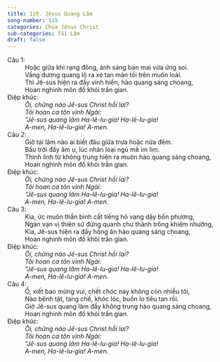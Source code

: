 ```yaml
---
title: 119. Jêsus Quang Lâm
song-number: 119
categories: Chúa Jêsus Christ
sub-categories: Tái Lâm
draft: false
---
```

<dl><dt>Câu 1:</dt><dd data-verse="1">Hoặc giữa khi rạng đông, ánh sáng ban mai vừa ửng soi. <br/>Vầng dương quang lộ ra xé tan màn tối trên muôn loài. <br/>Thì Jê-sus hiện ra đầy vinh hiển, hào quang sáng choang, <br/>Hoan nghinh môn đồ khỏi trần gian. </dd><dt>Điệp khúc:</dt><dd data-chorus="1"><em>Ôi, chừng nào Jê-sus Christ hồi lai? <br/>Tôi hoan ca tôn vinh Ngài: <br/>"Jê-sus quang lâm Ha-lê-lu-gia! Ha-lê-lu-gia! <br/>A-men, Ha-lê-lu-gia! A-men. <br/></em></dd><dt>Câu 2:</dt><dd data-verse="2">Giờ tái lâm nào ai biết đâu giữa trưa hoặc nửa đêm. <br/>Bầu trời đầy âm u, lúc nhân loại ngủ mê im lìm. <br/>Thình lình từ không trung hiện ra muôn hào quang sáng choang, <br/>Hoan nghinh môn đồ khỏi trần gian. </dd><dt>Điệp khúc:</dt><dd data-chorus="1"><em>Ôi, chừng nào Jê-sus Christ hồi lai? <br/>Tôi hoan ca tôn vinh Ngài: <br/>"Jê-sus quang lâm Ha-lê-lu-gia! Ha-lê-lu-gia! <br/>A-men, Ha-lê-lu-gia! A-men. <br/></em></dd><dt>Câu 3:</dt><dd data-verse="3">Kìa, ức muôn thần binh cất tiếng hô vang dậy bốn phương, <br/>Ngàn vạn vị thiên sứ đứng quanh chư thánh trông khiêm nhường, <br/>Kìa, Jê-sus hiện ra đầy hồng ân hào quang sáng choang, <br/>Hoan nghinh môn đồ khỏi trần gian. </dd><dt>Điệp khúc:</dt><dd data-chorus="1"><em>Ôi, chừng nào Jê-sus Christ hồi lai? <br/>Tôi hoan ca tôn vinh Ngài: <br/>"Jê-sus quang lâm Ha-lê-lu-gia! Ha-lê-lu-gia! <br/>A-men, Ha-lê-lu-gia! A-men. <br/></em></dd><dt>Câu 4:</dt><dd data-verse="4">Ồ, xiết bao mừng vui, chết chóc nay không còn nhiễu tôi, <br/>Nào bệnh tật, tang chế, khóc lóc, buồn lo tiêu tan rồi. <br/>Giờ Jê-sus quang lâm đầy không trung hào quang sáng choang, <br/>Hoan nghinh môn đồ khỏi trần gian. </dd><dt>Điệp khúc:</dt><dd data-chorus="1"><em>Ôi, chừng nào Jê-sus Christ hồi lai? <br/>Tôi hoan ca tôn vinh Ngài: <br/>"Jê-sus quang lâm Ha-lê-lu-gia! Ha-lê-lu-gia! <br/>A-men, Ha-lê-lu-gia! A-men. <br/></em></dd></dl>